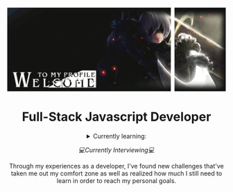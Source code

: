 <p align="center"> 
  <img src="https://raw.githubusercontent.com/boredasfawk/boredasfawk/master/.github/images/neir-space.gif">
</p>


<h1 align="center"><strong>Full-Stack Javascript Developer</strong></h1> 

<div align="center">
  <details>
  <summary>Currently learning: </summary>

  | [C#](https://learn.microsoft.com/en-us/dotnet/csharp/tour-of-csharp/tutorials)
  
  </details>

  <em>💻Currently Interviewing💻</em>
</div>


<p align="center">
Through my experiences as a developer, I've found new challenges that've taken me out my comfort zone as well as realized how much I still need to learn in order to reach my personal goals.
</p>
